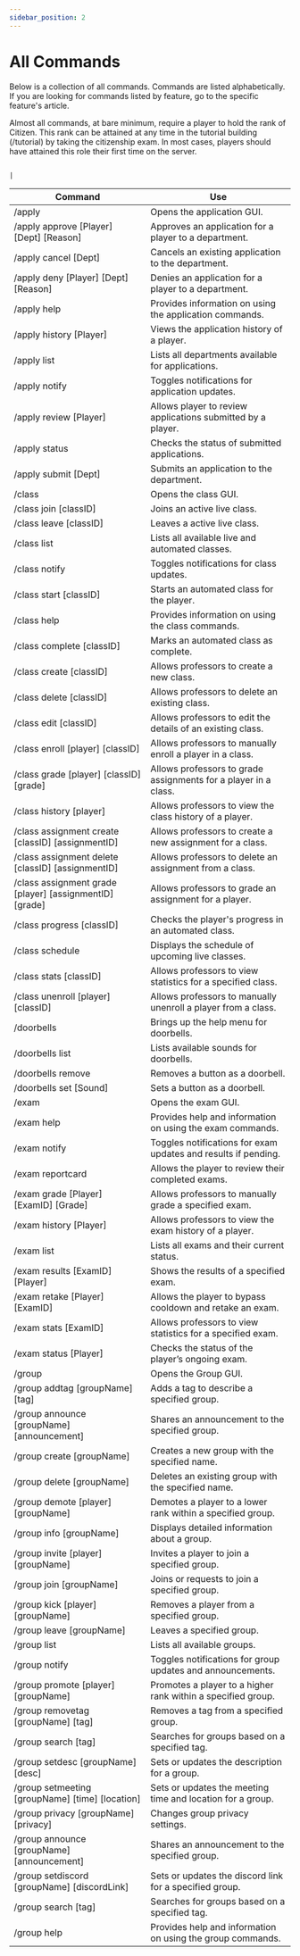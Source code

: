 ```yaml
---
sidebar_position: 2
---
```


# All Commands

Below is a collection of all commands. Commands are listed alphabetically. If you are looking for commands listed by feature, go to the specific feature's article.

Almost all commands, at bare minimum, require a player to hold the rank of Citizen. This rank can be attained at any time in the tutorial building (/tutorial) by taking the citizenship exam. In most cases, players should have attained this role their first time on the server.

                                                                                                   |
| Command                                                 | Use                                                             |
|---------------------------------------------------------|-----------------------------------------------------------------|
| /apply                                                  | Opens the application GUI.                                      |
| /apply approve [Player] [Dept] [Reason]                 | Approves an application for a player to a department.           |
| /apply cancel [Dept]                                    | Cancels an existing application to the department.              |
| /apply deny [Player] [Dept] [Reason]                    | Denies an application for a player to a department.             |
| /apply help                                             | Provides information on using the application commands.         |
| /apply history [Player]                                 | Views the application history of a player.                      |
| /apply list                                             | Lists all departments available for applications.               |
| /apply notify                                           | Toggles notifications for application updates.                  |
| /apply review [Player]                                  | Allows player to review applications submitted by a player.     |
| /apply status                                           | Checks the status of submitted applications.                    |
| /apply submit [Dept]                                    | Submits an application to the department.                       |
| /class                                                  | Opens the class GUI.                                            |
| /class join [classID]                                   | Joins an active live class.                                     |
| /class leave [classID]                                  | Leaves a active live class.                                     |
| /class list                                             | Lists all available live and automated classes.                 |
| /class notify                                           | Toggles notifications for class updates.                        |
| /class start [classID]                                  | Starts an automated class for the player.                       |
| /class help                                             | Provides information on using the class commands.               |
| /class complete [classID]                               | Marks an automated class as complete.                           |
| /class create [classID]                                 | Allows professors to create a new class.                        |
| /class delete [classID]                                 | Allows professors to delete an existing class.                  |
| /class edit [classID]                                   | Allows professors to edit the details of an existing class.     |
| /class enroll [player] [classID]                        | Allows professors to manually enroll a player in a class.       |
| /class grade [player] [classID] [grade]                 | Allows professors to grade assignments for a player in a class. |
| /class history [player]                                 | Allows professors to view the class history of a player.        |
| /class assignment create [classID] [assignmentID]       | Allows professors to create a new assignment for a class.       |
| /class assignment delete [classID] [assignmentID]       | Allows professors to delete an assignment from a class.         |
| /class assignment grade [player] [assignmentID] [grade] | Allows professors to grade an assignment for a player.          |
| /class progress [classID]                               | Checks the player's progress in an automated class.             |
| /class schedule                                         | Displays the schedule of upcoming live classes.                 |
| /class stats [classID]                                  | Allows professors to view statistics for a specified class.     |
| /class unenroll [player] [classID]                      | Allows professors to manually unenroll a player from a class.   |
| /doorbells                                              | Brings up the help menu for doorbells.                          |
| /doorbells list                                         | Lists available sounds for doorbells.                           |
| /doorbells remove                                       | Removes a button as a doorbell.                                 |
| /doorbells set [Sound]                                  | Sets a button as a doorbell.                                    |
| /exam                                                   | Opens the exam GUI.                                             |
| /exam help                                              | Provides help and information on using the exam commands.       |
| /exam notify                                            | Toggles notifications for exam updates and results if pending.  |
| /exam reportcard                                        | Allows the player to review their completed exams.              |
| /exam grade [Player] [ExamID] [Grade]                   | Allows professors to manually grade a specified exam.           |
| /exam history [Player]                                  | Allows professors to view the exam history of a player.         |
| /exam list                                              | Lists all exams and their current status.                       |
| /exam results [ExamID] [Player]                         | Shows the results of a specified exam.                          |
| /exam retake [Player] [ExamID]                          | Allows the player to bypass cooldown and retake an exam.        |
| /exam stats [ExamID]                                    | Allows professors to view statistics for a specified exam.      |
| /exam status [Player]                                   | Checks the status of the player’s ongoing exam.                 |
| /group                                                  | Opens the Group GUI.                                            |
| /group addtag [groupName] [tag]                         | Adds a tag to describe a specified group.                       |
| /group announce [groupName] [announcement]              | Shares an announcement to the specified group.                  |
| /group create [groupName]                               | Creates a new group with the specified name.                    |
| /group delete [groupName]                               | Deletes an existing group with the specified name.              |
| /group demote [player] [groupName]                      | Demotes a player to a lower rank within a specified group.      |
| /group info [groupName]                                 | Displays detailed information about a group.                    |
| /group invite [player] [groupName]                      | Invites a player to join a specified group.                     |
| /group join [groupName]                                 | Joins or requests to join a specified group.                    |
| /group kick [player] [groupName]                        | Removes a player from a specified group.                        |
| /group leave [groupName]                                | Leaves a specified group.                                       |
| /group list                                             | Lists all available groups.                                     |
| /group notify                                           | Toggles notifications for group updates and announcements.      |
| /group promote [player] [groupName]                     | Promotes a player to a higher rank within a specified group.    |
| /group removetag [groupName] [tag]                      | Removes a tag from a specified group.                           |
| /group search [tag]                                     | Searches for groups based on a specified tag.                   |
| /group setdesc [groupName] [desc]                       | Sets or updates the description for a group.                    |
| /group setmeeting [groupName] [time] [location]         | Sets or updates the meeting time and location for a group.      |
| /group privacy [groupName] [privacy]                    | Changes group privacy settings.                                 |
| /group announce [groupName] [announcement]              | Shares an announcement to the specified group.                  |
| /group setdiscord [groupName] [discordLink]             | Sets or updates the discord link for a specified group.         |
| /group search [tag]                                     | Searches for groups based on a specified tag.                   |
| /group help                                             | Provides help and information on using the group commands.      |

